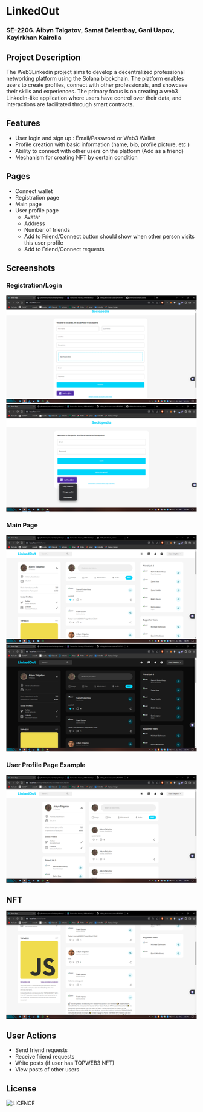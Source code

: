 # LinkedOut

### SE-2206. Aibyn Talgatov, Samat Belentbay, Gani Uapov, Kayirkhan Kairolla

## Project Description

The Web3Linkedin project aims to develop a decentralized professional networking platform using the Solana blockchain. The platform enables users to create profiles, connect with other professionals, and showcase their skills and experiences. The primary focus is on creating a web3 LinkedIn-like application where users have control over their data, and interactions are facilitated through smart contracts.

## Features

- User login and sign up : Email/Password or Web3 Wallet
- Profile creation with basic information (name, bio, profile picture, etc.)
- Ability to connect with other users on the platform (Add as a friend)
- Mechanism for creating NFT by certain condition

## Pages

- Connect wallet
- Registration page
- Main page
- User profile page
  - Avatar
  - Address
  - Number of friends
  - Add to Friend/Connect button should show when other person visits this user profile
  - Add to Friend/Connect requests

## Screenshots

### Registration/Login
![Registration](./screenshots/Registration.png)
![Login](./screenshots/Login.png)

### Main Page
![Main Page Light](./screenshots/MainPageLight.png)
![Main Page Dark](./screenshots/MainPageDark.png)

### User Profile Page Example
![User Profile Page](./screenshots/Profile.png)

## NFT 
![NFT](./screenshots/NFT.png)


## User Actions

- Send friend requests
- Receive friend requests
- Write posts (if user has TOPWEB3 NFT)
- View posts of other users

## License
![LICENCE](LICENSE)
